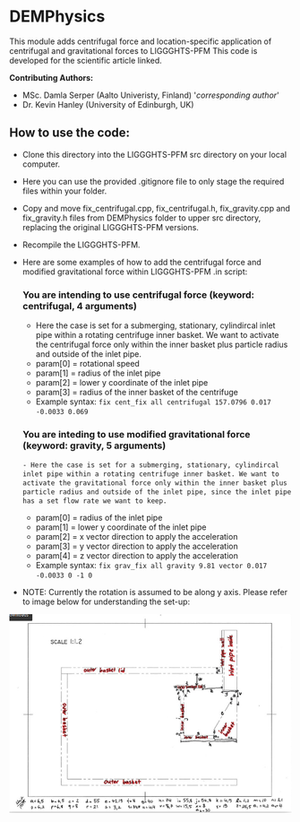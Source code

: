 # DEMPhysics
This module adds centrifugal force and location-specific application of centrifugal and gravitational forces to LIGGGHTS-PFM
This code is developed for the scientific article linked.

**Contributing Authors:**
- MSc. Damla Serper (Aalto Univeristy, Finland) '*corresponding author*'
- Dr. Kevin Hanley (University of Edinburgh, UK)

## How to use the code:
- Clone this directory into the LIGGGHTS-PFM src directory on your local computer.
- Here you can use the provided .gitignore file to only stage the required files within your folder.  
- Copy and move fix_centrifugal.cpp, fix_centrifugal.h, fix_gravity.cpp and fix_gravity.h files from DEMPhysics folder to upper src directory, replacing the original LIGGGHTS-PFM versions.
- Recompile the LIGGGHTS-PFM.
- Here are some examples of how to add the centrifugal force and modified gravitational force within LIGGGHTS-PFM .in script:

  ### You are intending to use centrifugal force (keyword: centrifugal, 4 arguments)
    - Here the case is set for a submerging, stationary, cylindircal inlet pipe within a rotating centrifuge inner basket. We want to activate the centrifugal force only within the inner basket plus particle radius and outside of the inlet pipe.
    - param[0] = rotational speed
    - param[1] = radius of the inlet pipe
    - param[2] = lower y coordinate of the inlet pipe
    - param[3] = radius of the inner basket of the centrifuge
    - Example syntax: ```fix cent_fix all centrifugal 157.0796 0.017 -0.0033 0.069```

  ### You are inteding to use modified gravitational force (keyword: gravity, 5 arguments)
      - Here the case is set for a submerging, stationary, cylindircal inlet pipe within a rotating centrifuge inner basket. We want to activate the gravitational force only within the inner basket plus particle radius and outside of the inlet pipe, since the inlet pipe has a set flow rate we want to keep.
    - param[0] = radius of the inlet pipe
    - param[1] = lower y coordinate of the inlet pipe
    - param[2] = x vector direction to apply the acceleration
    - param[3] = y vector direction to apply the acceleration
    - param[4] = z vector direction to apply the acceleration
    - Example syntax: ```fix grav_fix all gravity 9.81 vector 0.017 -0.0033 0 -1 0``` 
- NOTE: Currently the rotation is assumed to be along y axis. Please refer to image below for understanding the set-up:

![drawings](drawings.jpg)
